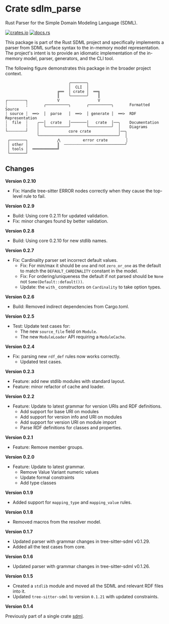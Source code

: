 # Crate sdlm_parse

Rust Parser for the Simple Domain Modeling Language (SDML).

[![crates.io](https://img.shields.io/crates/v/sdml_parse.svg)](https://crates.io/crates/sdml_parse)
[![docs.rs](https://docs.rs/sdml_parse/badge.svg)](https://docs.rs/sdml_parse)

This package is part of the Rust SDML project and specifically implements a parser from SDML surface syntax to the
in-memory model representation. The project's intent is to provide an idiomatic implementation of the in-memory model,
parser, generators, and the CLI tool.

The following figure demonstrates this package in the broader project context.

```
                            ╭───────╮
                            │  CLI  │
                       ╔══  │ crate │  ══╗
                       ║    ╰───────╯    ║
┌╌╌╌╌╌╌╌╌┐             V                 V
┆        ┆       ╭──────────╮       ╭──────────╮       Formatted Source
┆ source ┆  ══>  │  parse   │  ══>  │ generate │  ══>  RDF Representation 
┆  file  ┆    ╭──│  crate   │───────│   crate  │──╮    Documentation
┆        ┆    │  ╰──────────╯       ╰──────────╯  │    Diagrams
└╌╌╌╌╌╌╌╌┘    │             core crate            │──╮
              ╰───────────────────────────────────╯  │
 ┌───────┐             ⋀          error crate        │
 │ other │             ║  ╌╌╌╌╌╌╌╌╌╌╌╌╌╌─────────────╯
 │ tools │  ═══════════╝
 └───────┘
```

## Changes

**Version 0.2.10**

* Fix: Handle tree-sitter ERROR nodes correctly when they cause the top-level rule to fail.

**Version 0.2.9**

* Build: Using core 0.2.11 for updated validation.
* Fix: minor changes found by better validation.

**Version 0.2.8**

* Build: Using core 0.2.10 for new stdlib names.

**Version 0.2.7**

* Fix: Cardinality parser set incorrect default values.
  * Fix: For min/max it should be `one` and not `zero_or_one` as the default to match the `DEFAULT_CARDINALITY` constant in the
    model.
  * Fix: For ordering/uniqueness the default if not parsed should be `None` not `Some(Default::default())`.
  * Update: the `with_` constructors on `Cardinality` to take option types.

**Version 0.2.6**

* Build: Removed indirect dependencies from Cargo.toml.

**Version 0.2.5**

* Test: Update test cases for:
  * The new `source_file` field on `Module`.
  * The new `ModuleLoader` API requiring a `ModuleCache`.

**Version 0.2.4**

* Fix: parsing new `rdf_def` rules now works correctly.
  * Updated test cases.

**Version 0.2.3**

* Feature: add new stdlib modules with standard layout.
* Feature: minor refactor of cache and loader.

**Version 0.2.2**

* Feature: Update to latest grammar for version URIs and RDF definitions.
  * Add support for base URI on modules
  * Add support for version info and URI on modules
  * Add support for version URI on module import
  * Parse RDF definitions for classes and properties.

**Version 0.2.1**

* Feature: Remove member groups.

**Version 0.2.0**

* Feature: Update to latest grammar.
  * Remove Value Variant numeric values
  * Update formal constraints
  * Add type classes

**Version 0.1.9**

* Added support for `mapping_type` and `mapping_value` rules.

**Version 0.1.8**

* Removed macros from the resolver model.

**Version 0.1.7**

* Updated parser with grammar changes in tree-sitter-sdml v0.1.29.
* Added all the test cases from core.


**Version 0.1.6**

* Updated parser with grammar changes in tree-sitter-sdml v0.1.26.

**Version 0.1.5**

* Created a `stdlib` module and moved all the SDML and relevant RDF files into it.
* Updated `tree-sitter-sdml` to version `0.1.21` with updated constraints.

**Version 0.1.4**

Previously part of a single crate [sdml](https://crates.io/crates/sdml).
